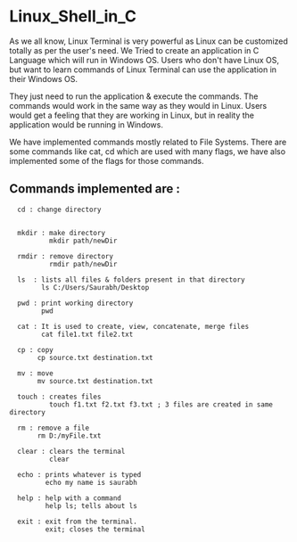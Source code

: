 # Linux_Shell_in_C


As we all know, Linux Terminal is very powerful as Linux can be customized totally as per the user's need.
We Tried to create an application in C Language which will run in Windows OS.
Users who don't have Linux OS, but want to learn commands of Linux Terminal can use the application in their Windows OS.

They just need to run the application & execute the commands. The commands would work in the same way as they would in Linux. Users would get a feeling that they are working in Linux, but in reality the application would be running in Windows.

We have implemented commands mostly related to File Systems.
There are some commands like cat, cd which are used with many flags, we have also implemented some of the flags for those commands.

## Commands implemented are : 
```
  cd : change directory
      
  
  mkdir : make directory
          mkdir path/newDir
      
  rmdir : remove directory
          rmdir path/newDir
  
  ls  : lists all files & folders present in that directory
        ls C:/Users/Saurabh/Desktop
      
  pwd : print working directory
        pwd
      
  cat : It is used to create, view, concatenate, merge files 
        cat file1.txt file2.txt 
  
  cp : copy
       cp source.txt destination.txt
       
  mv : move
       mv source.txt destination.txt
  
  touch : creates files
          touch f1.txt f2.txt f3.txt ; 3 files are created in same directory
  
  rm : remove a file
       rm D:/myFile.txt
        
  clear : clears the terminal 
          clear
          
  echo : prints whatever is typed
         echo my name is saurabh
         
  help : help with a command 
         help ls; tells about ls
  
  exit : exit from the terminal.
         exit; closes the terminal
```
